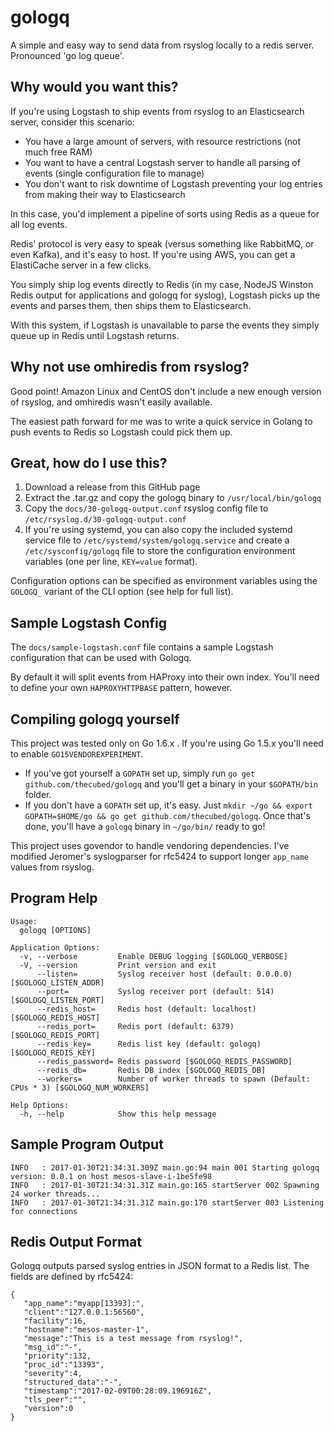 # gologq
A simple and easy way to send data from rsyslog locally to a redis server.
Pronounced 'go log queue'.

## Why would you want this?
If you're using Logstash to ship events from rsyslog to an Elasticsearch server, consider this scenario:
- You have a large amount of servers, with resource restrictions (not much free RAM)
- You want to have a central Logstash server to handle all parsing of events (single configuration file to manage)
- You don't want to risk downtime of Logstash preventing your log entries from making their way to Elasticsearch

In this case, you'd implement a pipeline of sorts using Redis as a queue for all log events.

Redis' protocol is very easy to speak (versus something like RabbitMQ, or even Kafka), and it's easy to host.
If you're using AWS, you can get a ElastiCache server in a few clicks.

You simply ship log events directly to Redis (in my case, NodeJS Winston Redis output for applications and gologq for syslog), Logstash picks up the events
and parses them, then ships them to Elasticsearch.

With this system, if Logstash is unavailable to parse the events they simply queue up in Redis until Logstash returns.

## Why not use omhiredis from rsyslog?
Good point! Amazon Linux and CentOS don't include a new enough version of rsyslog, and omhiredis wasn't easily available.

The easiest path forward for me was to write a quick service in Golang to push events to Redis so Logstash could pick them up.

## Great, how do I use this?
1. Download a release from this GitHub page
2. Extract the .tar.gz and copy the gologq binary to `/usr/local/bin/gologq`
3. Copy the `docs/30-gologq-output.conf` rsyslog config file to `/etc/rsyslog.d/30-gologq-output.conf`
4. If you're using systemd, you can also copy the included systemd service file to `/etc/systemd/system/gologq.service` and create a `/etc/sysconfig/gologq`
file to store the configuration environment variables (one per line, `KEY=value` format).

Configuration options can be specified as environment variables using the `GOLOGQ_` variant of the CLI option (see help for full list).

## Sample Logstash Config
The `docs/sample-logstash.conf` file contains a sample Logstash configuration that can be used with Gologq.

By default it will split events from HAProxy into their own index.
You'll need to define your own `HAPROXYHTTPBASE` pattern, however.

## Compiling gologq yourself
This project was tested only on Go 1.6.x . If you're using Go 1.5.x you'll need to enable `GO15VENDOREXPERIMENT`.

* If you've got yourself a `GOPATH` set up, simply run `go get github.com/thecubed/gologq`
  and you'll get a binary in your `$GOPATH/bin` folder.
* If you don't have a `GOPATH` set up, it's easy. Just `mkdir ~/go && export GOPATH=$HOME/go && go get github.com/thecubed/gologq`.
  Once that's done, you'll have a `gologq` binary in `~/go/bin/` ready to go!

This project uses govendor to handle vendoring dependencies.
I've modified Jeromer's syslogparser for rfc5424 to support longer `app_name` values from rsyslog.

## Program Help
```
Usage:
  gologq [OPTIONS]

Application Options:
  -v, --verbose         Enable DEBUG logging [$GOLOGQ_VERBOSE]
  -V, --version         Print version and exit
      --listen=         Syslog receiver host (default: 0.0.0.0) [$GOLOGQ_LISTEN_ADDR]
      --port=           Syslog receiver port (default: 514) [$GOLOGQ_LISTEN_PORT]
      --redis_host=     Redis host (default: localhost) [$GOLOGQ_REDIS_HOST]
      --redis_port=     Redis port (default: 6379) [$GOLOGQ_REDIS_PORT]
      --redis_key=      Redis list key (default: gologq) [$GOLOGQ_REDIS_KEY]
      --redis_password= Redis password [$GOLOGQ_REDIS_PASSWORD]
      --redis_db=       Redis DB index [$GOLOGQ_REDIS_DB]
      --workers=        Number of worker threads to spawn (Default: CPUs * 3) [$GOLOGQ_NUM_WORKERS]

Help Options:
  -h, --help            Show this help message
```

## Sample Program Output
```
INFO   : 2017-01-30T21:34:31.309Z main.go:94 main 001 Starting gologq version: 0.0.1 on host mesos-slave-i-1be5fe98
INFO   : 2017-01-30T21:34:31.31Z main.go:165 startServer 002 Spawning 24 worker threads...
INFO   : 2017-01-30T21:34:31.31Z main.go:170 startServer 003 Listening for connections
```

## Redis Output Format
Gologq outputs parsed syslog entries in JSON format to a Redis list. The fields are defined by rfc5424:
```
{
   "app_name":"myapp[13393]:",
   "client":"127.0.0.1:56560",
   "facility":16,
   "hostname":"mesos-master-1",
   "message":"This is a test message from rsyslog!",
   "msg_id":"-",
   "priority":132,
   "proc_id":"13393",
   "severity":4,
   "structured_data":"-",
   "timestamp":"2017-02-09T00:28:09.196916Z",
   "tls_peer":"",
   "version":0
}
```

